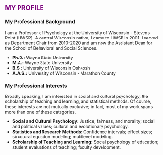 ## <div style="color: purple;">MY PROFILE</div>

### My Professional Background

I am a Professor of Psychology at the University of Wisconsin - Stevens Point (UWSP). A central Wisconsin native, I came to UWSP in 2001. I served as Department Chair from 2010-2020 and am now the Assistant Dean for the School of Behavioral and Social Sciences.

- **Ph.D.:** Wayne State University
- **M.A.:** Wayne State University
- **B.S.:** University of Wisconsin Oshkosh
- **A.A.S.:** University of Wisconsin - Marathon County

### My Professional Interests

Broadly speaking, I am interested in social and cultural psychology, the scholarship of teaching and learning, and statistical methods. Of course, these interests are not mutually exclusive; in fact, most of my work spans more than one of these categories.

- **Social and Cultural Psychology:** Justice, fairness, and morality; social and political values; cultural and evolutionary psychology.
- **Statistics and Research Methods:** Confidence intervals; effect sizes; structural equation modeling; multilevel modeling.
- **Scholarship of Teaching and Learning:** Social psychology of education; student evaluations of teaching; faculty development.

<!--
**cwendorf/cwendorf** is a ✨ _special_ ✨ repository because its `README.md` (this file) appears on your GitHub profile.

Here are some ideas to get you started:

- 🔭 I’m currently working on ...
- 🌱 I’m currently learning ...
- 👯 I’m looking to collaborate on ...
- 🤔 I’m looking for help with ...
- 💬 Ask me about ...
- 📫 How to reach me: ...
- 😄 Pronouns: ...
- ⚡ Fun fact: ...
-->
